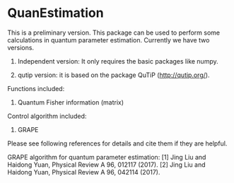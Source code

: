 # QuanEstimation

This is a preliminary version. This package can be used to perform some calculations in quantum parameter estimation. 
Currently we have two versions.  

1) Independent version: It only requires the basic packages like numpy. 

2) qutip version: it is based on the package QuTiP (http://qutip.org/). 

Functions included:
1) Quantum Fisher information (matrix)

Control algorithm included:
1) GRAPE

Please see following references for details and cite them if they are helpful. 

GRAPE algorithm for quantum parameter estimation:
[1] Jing Liu and Haidong Yuan, Physical Review A 96, 012117 (2017).
[2] Jing Liu and Haidong Yuan, Physical Review A 96, 042114 (2017). 
